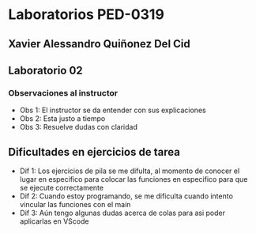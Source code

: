 # Laboratorios PED-0319 

## Xavier Alessandro Quiñonez Del Cid

## Laboratorio 02

### Observaciones al instructor
* Obs 1: El instructor se da entender con sus explicaciones  
* Obs 2: Esta justo a tiempo 
* Obs 3: Resuelve dudas con claridad

##  Dificultades en ejercicios de tarea 
* Dif 1: Los ejercicios de pila se me difulta, al momento de conocer el lugar en especifico para colocar las            funciones en especifico para que se ejecute correctamente
* Dif 2: Cuando estoy programando, se me dificulta cuando intento vincular las funciones con el main
* Dif 3: Aún tengo algunas dudas acerca de colas para asi poder aplicarlas en VScode